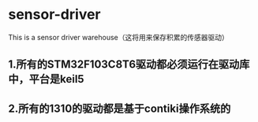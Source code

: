 # sensor-driver
This is a sensor driver warehouse（这将用来保存积累的传感器驱动）

## 1.所有的STM32F103C8T6驱动都必须运行在驱动库中，平台是keil5

## 2.所有的1310的驱动都是基于contiki操作系统的
